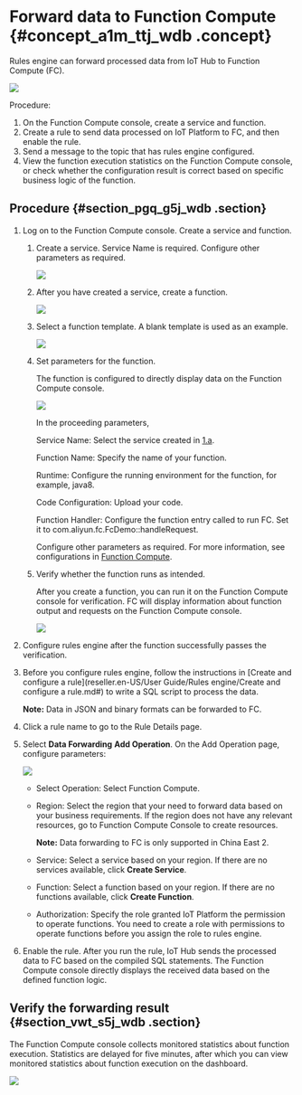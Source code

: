 # Forward data to Function Compute {#concept_a1m_ttj_wdb .concept}

Rules engine can forward processed data from IoT Hub to Function Compute \(FC\).

![](http://static-aliyun-doc.oss-cn-hangzhou.aliyuncs.com/assets/img/7550/3033_en-US.png)

Procedure:

1.  On the Function Compute console, create a service and function.
2.  Create a rule to send data processed on IoT Platform to FC, and then enable the rule.
3.  Send a message to the topic that has rules engine configured.
4.  View the function execution statistics on the Function Compute console, or check whether the configuration result is correct based on specific business logic of the function.

## Procedure {#section_pgq_g5j_wdb .section}

1.  Log on to the Function Compute console. Create a service and function.
    1.  Create a service. Service Name is required. Configure other parameters as required.

        ![](http://static-aliyun-doc.oss-cn-hangzhou.aliyuncs.com/assets/img/7550/3039_en-US.png)

    2.  After you have created a service, create a function.

        ![](http://static-aliyun-doc.oss-cn-hangzhou.aliyuncs.com/assets/img/7550/3036_en-US.png)

    3.  Select a function template. A blank template is used as an example.

        ![](http://static-aliyun-doc.oss-cn-hangzhou.aliyuncs.com/assets/img/7550/3037_en-US.png)

    4.  Set parameters for the function.

        The function is configured to directly display data on the Function Compute console.

        ![](http://static-aliyun-doc.oss-cn-hangzhou.aliyuncs.com/assets/img/7550/3038_en-US.png)

        In the proceeding parameters,

        Service Name: Select the service created in [1.a](#step2).

        Function Name: Specify the name of your function.

        Runtime: Configure the running environment for the function, for example, java8.

        Code Configuration: Upload your code.

        Function Handler: Configure the function entry called to run FC. Set it to com.aliyun.fc.FcDemo::handleRequest.

        Configure other parameters as required. For more information, see configurations in [Function Compute](https://help.aliyun.com/product/50980.html?spm=a2c4g.11186623.3.1.lo2iWt).

    5.  Verify whether the function runs as intended.

        After you create a function, you can run it on the Function Compute console for verification. FC will display information about function output and requests on the Function Compute console.

        ![](http://static-aliyun-doc.oss-cn-hangzhou.aliyuncs.com/assets/img/7550/3040_en-US.png)

2.  Configure rules engine after the function successfully passes the verification.
3.  Before you configure rules engine, follow the instructions in [Create and configure a rule](reseller.en-US/User Guide/Rules engine/Create and configure a rule.md#) to write a SQL script to process the data.

    **Note:** Data in JSON and binary formats can be forwarded to FC.

4.  Click a rule name to go to the Rule Details page.
5.  Select **Data Forwarding** **Add Operation**. On the Add Operation page, configure parameters:

    ![](http://static-aliyun-doc.oss-cn-hangzhou.aliyuncs.com/assets/img/7550/3034_en-US.png)

    -   Select Operation: Select Function Compute.
    -   Region: Select the region that your need to forward data based on your business requirements. If the region does not have any relevant resources, go to Function Compute Console to create resources.

        **Note:** Data forwarding to FC is only supported in China East 2.

    -   Service: Select a service based on your region. If there are no services available, click **Create Service**.
    -   Function: Select a function based on your region. If there are no functions available, click **Create Function**.
    -   Authorization: Specify the role granted IoT Platform the permission to operate functions. You need to create a role with permissions to operate functions before you assign the role to rules engine.
6.  Enable the rule. After you run the rule, IoT Hub sends the processed data to FC based on the compiled SQL statements. The Function Compute console directly displays the received data based on the defined function logic.

## Verify the forwarding result {#section_vwt_s5j_wdb .section}

The Function Compute console collects monitored statistics about function execution. Statistics are delayed for five minutes, after which you can view monitored statistics about function execution on the dashboard.

![](http://static-aliyun-doc.oss-cn-hangzhou.aliyuncs.com/assets/img/7550/3035_en-US.png)

